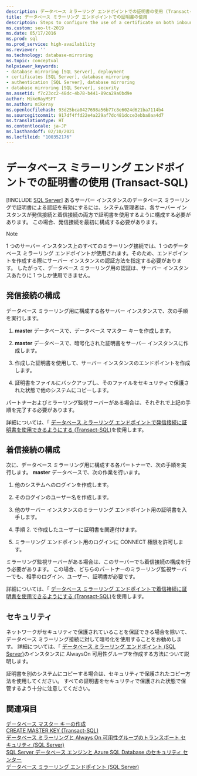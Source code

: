 ```yaml
---
description: データベース ミラーリング エンドポイントでの証明書の使用 (Transact-SQL)
title: データベース ミラーリング エンドポイントでの証明書の使用
descriptoin: Steps to configure the use of a certificate on both inbound and outbound connections for a SQL Server database mirroring endpoint.
ms.custom: seo-lt-2019
ms.date: 05/17/2016
ms.prod: sql
ms.prod_service: high-availability
ms.reviewer: ''
ms.technology: database-mirroring
ms.topic: conceptual
helpviewer_keywords:
- database mirroring [SQL Server], deployment
- certificates [SQL Server], database mirroring
- authentication [SQL Server], database mirroring
- database mirroring [SQL Server], security
ms.assetid: f7c23cc2-48dc-4b78-b441-89ca29a0bd9e
author: MikeRayMSFT
ms.author: mikeray
ms.openlocfilehash: 93d25bca0427698a56b77c8e6024d621ba7114b4
ms.sourcegitcommit: 917df4ffd22e4a229af7dc481dcce3ebba0aa4d7
ms.translationtype: HT
ms.contentlocale: ja-JP
ms.lasthandoff: 02/10/2021
ms.locfileid: "100352176"
---
```

# <a name="use-certificates-for-a-database-mirroring-endpoint-transact-sql"></a>データベース ミラーリング エンドポイントでの証明書の使用 (Transact-SQL)
 [!INCLUDE [SQL Server](../../includes/applies-to-version/sqlserver.md)]
  あるサーバー インスタンスのデータベース ミラーリングで証明書による認証を有効にするには、システム管理者は、各サーバー インスタンスが発信接続と着信接続の両方で証明書を使用するように構成する必要があります。 この場合、発信接続を最初に構成する必要があります。  
  
> [!NOTE]  
>  1 つのサーバー インスタンス上のすべてのミラーリング接続では、1 つのデータベース ミラーリング エンドポイントが使用されます。そのため、エンドポイントを作成する際にサーバー インスタンスの認証方法を指定する必要があります。 したがって、データベース ミラーリング用の認証は、サーバー インスタンスあたりに 1 つしか使用できません。  
  
## <a name="configuring-outbound-connections"></a>発信接続の構成  
 データベース ミラーリング用に構成する各サーバー インスタンスで、次の手順を実行します。  
  
1.  **master** データベースで、データベース マスター キーを作成します。  
  
2.  **master** データベースで、暗号化された証明書をサーバー インスタンスに作成します。  
  
3.  作成した証明書を使用して、サーバー インスタンスのエンドポイントを作成します。  
  
4.  証明書をファイルにバックアップし、そのファイルをセキュリティで保護された状態で他のシステムにコピーします。  
  
 パートナーおよびミラーリング監視サーバーがある場合は、それぞれで上記の手順を完了する必要があります。  
  
 詳細については、「 [データベース ミラーリング エンドポイントで発信接続に証明書を使用できるようにする &#40;Transact-SQL&#41;](../../database-engine/database-mirroring/database-mirroring-use-certificates-for-outbound-connections.md)を使用します。  
  
## <a name="configuring-inbound-connections"></a>着信接続の構成  
 次に、データベース ミラーリング用に構成する各パートナーで、次の手順を実行します。 **master** データベースで、次の作業を行います。  
  
1.  他のシステムへのログインを作成します。  
  
2.  そのログインのユーザー名を作成します。  
  
3.  他のサーバー インスタンスのミラーリング エンドポイント用の証明書を入手します。  
  
4.  手順 2. で作成したユーザーに証明書を関連付けます。  
  
5.  ミラーリング エンドポイント用のログインに CONNECT 権限を許可します。  
  
 ミラーリング監視サーバーがある場合は、このサーバーでも着信接続の構成を行う必要があります。 この場合、どちらのパートナーのミラーリング監視サーバーでも、相手のログイン、ユーザー、証明書が必要です。  
  
 詳細については、「 [データベース ミラーリング エンドポイントで着信接続に証明書を使用できるようにする &#40;Transact-SQL&#41;](../../database-engine/database-mirroring/database-mirroring-use-certificates-for-inbound-connections.md)を使用します。  
  
## <a name="security"></a>セキュリティ  
 ネットワークがセキュリティで保護されていることを保証できる場合を除いて、データベース ミラーリング接続に対して暗号化を使用することをお勧めします。 詳細については、「 [データベース ミラーリング エンドポイント &#40;SQL Server&#41;](../../database-engine/database-mirroring/the-database-mirroring-endpoint-sql-server.md)のインスタンスに AlwaysOn 可用性グループを作成する方法について説明します。  
  
 証明書を別のシステムにコピーする場合は、セキュリティで保護されたコピー方法を使用してください。 すべての証明書をセキュリティで保護された状態で保管するよう十分に注意してください。  
  
## <a name="see-also"></a>関連項目  
 [データベース マスター キーの作成](../../relational-databases/security/encryption/create-a-database-master-key.md)   
 [CREATE MASTER KEY &#40;Transact-SQL&#41;](../../t-sql/statements/create-master-key-transact-sql.md)   
 [データベース ミラーリングと Always On 可用性グループのトランスポート セキュリティ &#40;SQL Server&#41;](../../database-engine/database-mirroring/transport-security-database-mirroring-always-on-availability.md)   
 [SQL Server データベース エンジンと Azure SQL Database のセキュリティ センター](../../relational-databases/security/security-center-for-sql-server-database-engine-and-azure-sql-database.md)   
 [データベース ミラーリング エンドポイント &#40;SQL Server&#41;](../../database-engine/database-mirroring/the-database-mirroring-endpoint-sql-server.md)  
  
  
